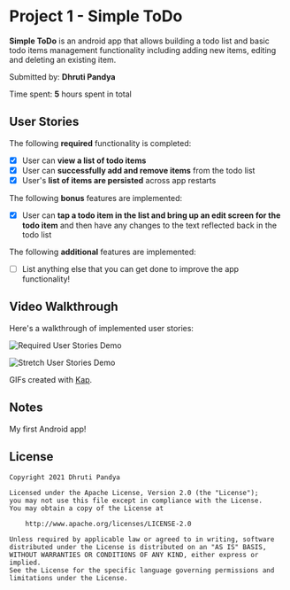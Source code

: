 # Project 1 - Simple ToDo

**Simple ToDo** is an android app that allows building a todo list and basic todo items management functionality including adding new items, editing and deleting an existing item.

Submitted by: **Dhruti Pandya**

Time spent: **5** hours spent in total

## User Stories

The following **required** functionality is completed:

* [x] User can **view a list of todo items**
* [x] User can **successfully add and remove items** from the todo list
* [x] User's **list of items are persisted** across app restarts

The following **bonus** features are implemented:

* [x] User can **tap a todo item in the list and bring up an edit screen for the todo item** and then have any changes to the text reflected back in the todo list

The following **additional** features are implemented:

* [ ] List anything else that you can get done to improve the app functionality!

## Video Walkthrough

Here's a walkthrough of implemented user stories:

![Required User Stories Demo](GIFs/SimpleToDoBasic.gif)

![Stretch User Stories Demo](GIFs/SimpleToDoBonus.gif)

GIFs created with [Kap](https://getkap.co/).

## Notes

My first Android app!

## License

    Copyright 2021 Dhruti Pandya

    Licensed under the Apache License, Version 2.0 (the "License");
    you may not use this file except in compliance with the License.
    You may obtain a copy of the License at

        http://www.apache.org/licenses/LICENSE-2.0

    Unless required by applicable law or agreed to in writing, software
    distributed under the License is distributed on an "AS IS" BASIS,
    WITHOUT WARRANTIES OR CONDITIONS OF ANY KIND, either express or implied.
    See the License for the specific language governing permissions and
    limitations under the License.
